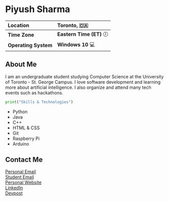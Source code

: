 # Piyush Sharma
Location | Toronto, :canada:
:---|:---
**Time Zone** | **Eastern Time (ET)** &#x1F556;
**Operating System** | **Windows 10** &#x1F4BB;
## About Me
I am an undergraduate student studying Computer Science at the University of Toronto - St. George Campus. I love software development and learning more about artificial intelligence. I also organize and attend many tech events such as hackathons.
```python 
print("Skills & Technologies") 
```
* Python
* Java
* C++
* HTML & CSS
* Git
* Raspberry Pi
* Arduino
## Contact Me
[Personal Email](mailto:piyush19sha@gmail.com)  
[Student Email](mailto:pi.sharma@mail.utoronto.ca)  
[Personal Website](https://www.sharmapiyush.com)  
[LinkedIn](https://www.linkedin.com/in/piyush19sha)  
[Devpost](https://www.devpost.com/piyush-sharma)
